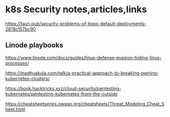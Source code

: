 k8s Security notes,articles,links
=====================================

https://faun.pub/security-problems-of-kops-default-deployments-2819c157bc90

Linode playbooks
--------------------
https://www.linode.com/docs/guides/linux-defense-evasion-hiding-linux-processes/


https://madhuakula.com/talk/a-practical-approach-to-breaking-pwning-kubernetes-clusters/

https://book.hacktricks.xyz/cloud-security/pentesting-kubernetes/pentesting-kubernetes-from-the-outside


https://cheatsheetseries.owasp.org/cheatsheets/Threat_Modeling_Cheat_Sheet.html
